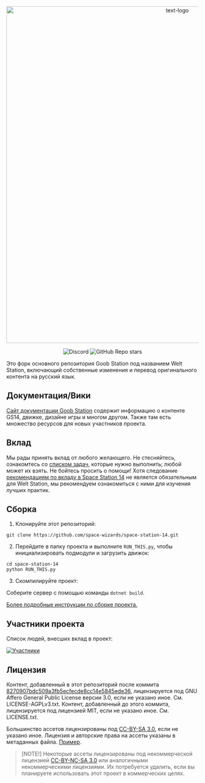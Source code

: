 <div class="header" align="center">  
<img alt="text-logo" width="880" height="auto" src="ничего">

![Discord](https://img.shields.io/discord/1243455873989349448?style=for-the-badge&logo=discord&logoColor=white)  ![GitHub Repo stars](https://img.shields.io/github/stars/Open-Space14/space-station-14?style=for-the-badge&logo=github&logoColor=white) 

</div>

Это форк основного репозитория Goob Station под названием Welt Station, включающий собственные изменения и перевод оригинального контента на русский язык.

## Документация/Вики

[Сайт документации Goob Station](https://docs.goobstation.com/) содержит информацию о контенте GS14, движке, дизайне игры и многом другом. Также там есть множество ресурсов для новых участников проекта.

## Вклад

Мы рады принять вклад от любого желающего. Не стесняйтесь, ознакомтесь со [списком задач](https://github.com/orgs/Open-Space14/projects/1), которые нужно выполнить; любой может их взять. Не бойтесь просить о помощи!
Хотя следование [рекомендациям по вкладу в Space Station 14](https://docs.spacestation14.com/en/general-development/codebase-info/pull-request-guidelines.html) не является обязательным для Welt Station, мы рекомендуем ознакомиться с ними для изучения лучших практик.

## Сборка

1. Клонируйте этот репозиторий:  
```shell
git clone https://github.com/space-wizards/space-station-14.git
```

2. Перейдите в папку проекта и выполните `RUN_THIS.py`, чтобы инициализировать подмодули и загрузить движок:  
```shell
cd space-station-14
python RUN_THIS.py
```

3. Скомпилируйте проект:  

Соберите сервер с помощью команды `dotnet build`.

[Более подробные инструкции по сборке проекта.](https://docs.goobstation.com/en/general-development/setup.html)

## Участники проекта

Список людей, внесших вклад в проект:

[![Участники](https://contrib.rocks/image?repo=Open-Space14/space-station-14)](https://github.com/Open-Space14/space-station-14/graphs/contributors)

## Лицензия

Контент, добавленный в этот репозиторий после коммита [8270907bdc509a3fb5ecfecde8cc14e5845ede36](https://github.com/Open-Space14/space-station-14/commit/8270907bdc509a3fb5ecfecde8cc14e5845ede36), лицензируется под GNU Affero General Public License версии 3.0, если не указано иное. См. LICENSE-AGPLv3.txt. Контент, добавленный до этого коммита, лицензируется под лицензией MIT, если не указано иное. См. LICENSE.txt.

Большинство ассетов лицензированы под [CC-BY-SA 3.0](https://creativecommons.org/licenses/by-sa/3.0/), если не указано иное. Лицензия и авторские права на ассеты указаны в метаданных файла. [Пример](https://github.com/space-wizards/space-station-14/blob/master/Resources/Textures/Objects/Tools/crowbar.rsi/meta.json).

> [NOTE!] 
> Некоторые ассеты лицензированы под некоммерческой лицензией [CC-BY-NC-SA 3.0](https://creativecommons.org/licenses/by-nc-sa/3.0/) или аналогичными некоммерческими лицензиями. Их потребуется удалить, если вы планируете использовать этот проект в коммерческих целях.
